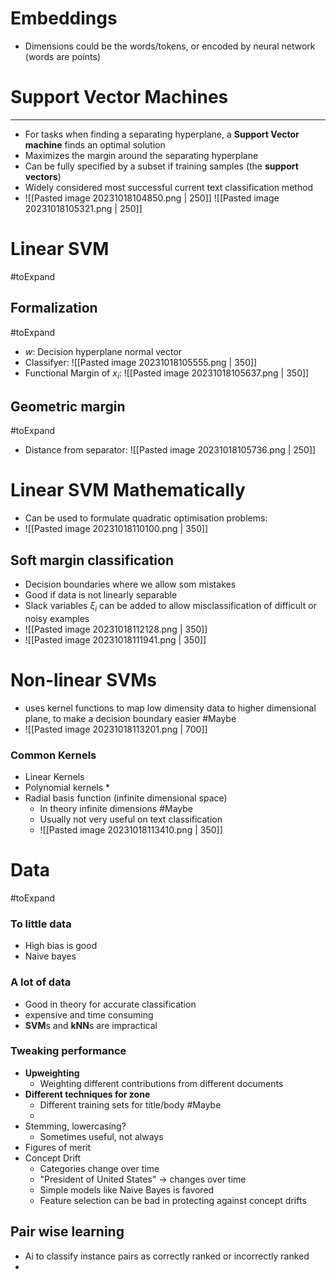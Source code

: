 
# Embeddings
* Dimensions could be the words/tokens,  or encoded by neural network (words are points)


# Support Vector Machines
---
* For tasks when finding a separating hyperplane, a **Support Vector machine** finds an optimal solution
* Maximizes the margin around the separating hyperplane
* Can be fully specified by a subset if training samples (the **support vectors**)
* Widely considered most successful current text classification method
* ![[Pasted image 20231018104850.png | 250]] ![[Pasted image 20231018105321.png | 250]]


# Linear SVM
#toExpand 
## Formalization
#toExpand 
* $w$: Decision hyperplane normal vector
* Classifyer: ![[Pasted image 20231018105555.png | 350]]
* Functional Margin of $x_i$: ![[Pasted image 20231018105637.png | 350]]


## Geometric margin
#toExpand 

* Distance from separator: ![[Pasted image 20231018105736.png | 250]]

# Linear SVM Mathematically
* Can be used to formulate quadratic optimisation problems:
* ![[Pasted image 20231018110100.png | 350]]


## Soft margin classification

* Decision boundaries where we allow som mistakes
* Good if data is not linearly separable
* Slack variables $ξ_i$ can be added to allow misclassification of difficult or noisy examples
* ![[Pasted image 20231018112128.png | 350]]
* ![[Pasted image 20231018111941.png | 350]]



# Non-linear SVMs

* uses kernel functions to map low dimensity data to higher dimensional plane, to make a decision boundary easier #Maybe 
* ![[Pasted image 20231018113201.png | 700]]

### Common Kernels
* Linear Kernels
* Polynomial kernels
	* 
* Radial basis function (infinite dimensional space)
	* In theory infinite dimensions #Maybe 
	* Usually not very useful on text classification
	* ![[Pasted image 20231018113410.png | 350]]



# Data
#toExpand 

### To little data
* High bias is good
* Naive bayes

### A lot of data
* Good in theory for accurate classification
* expensive and time consuming
* **SVM**s and **kNN**s are impractical 


### Tweaking performance
* **Upweighting**
	* Weighting different contributions from different documents
* **Different techniques for zone**
	* Different training sets for title/body #Maybe 
	* 
* Stemming, lowercasing?
	* Sometimes useful, not always
* Figures of merit
* Concept Drift
	* Categories change over time
	* "President of United States" -> changes over time
	* Simple models like Naive Bayes is favored
	* Feature selection can be bad in protecting against concept drifts 


## Pair wise learning
* Ai to classify instance pairs as correctly ranked or incorrectly ranked
* 